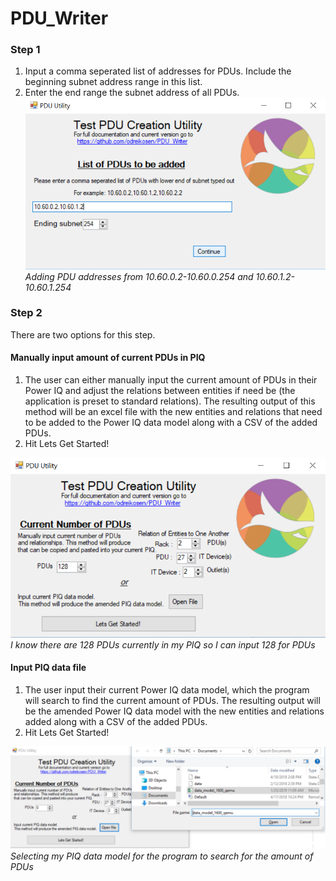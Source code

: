 # PDU_Writer

### Step 1
1) Input a comma seperated list of addresses for PDUs. Include the beginning subnet address range in this list.
2) Enter the end range the subnet address of all PDUs.
![PDU_Writer](/Images/intro.png)
*Adding PDU addresses from 10.60.0.2-10.60.0.254 and 10.60.1.2-10.60.1.254*



### Step 2
There are two options for this step. 
#### Manually input amount of current PDUs in PIQ
1) The user can either manually input the current amount of PDUs in their Power IQ and adjust the relations between entities if need be (the application is preset to standard relations). The resulting output of this method will be an excel file with the new entities and relations that need to be added to the Power IQ data model along with a CSV of the added PDUs. 
2) Hit Lets Get Started!

![Manual Step](/Images/step1.png)
*I know there are 128 PDUs currently in my PIQ so I can input 128 for PDUs*

#### Input PIQ data file
1) The user input their current Power IQ data model, which the program will search to find the current amount of PDUs. The resulting output will be the amended Power IQ data model with the new entities and relations added along with a CSV of the added PDUs. 
2) Hit Lets Get Started!

![Data File Step](/Images/step2.png)
*Selecting my PIQ data model for the program to search for the amount of PDUs*
